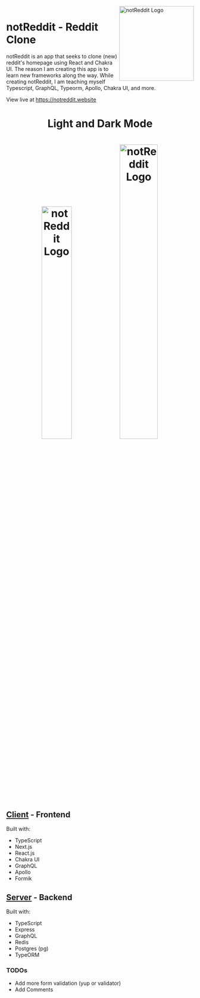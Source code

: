<img src="https://i.imgur.com/J7Rvi5K.png" alt="notReddit Logo" width="200" align="right" />

# notReddit - Reddit Clone

notReddit is an app that seeks to clone (new) reddit's homepage using React and Chakra UI. The reason I am creating this app is to learn new frameworks along the way. While creating notReddit, I am teaching myself Typescript, GraphQL, Typeorm, Apollo, Chakra UI, and more.

View live at https://notreddit.website

<h1 style="text-align:center">Light and Dark Mode<h1>
<div style="text-align:center; width: 100%">
  <img src="https://i.imgur.com/Cf25hg9.png" alt="notReddit Logo" style="width:40%" />
  <img src="https://i.imgur.com/FeoU51B.png" alt="notReddit Logo" style="width:45%" />
</div>

## [Client](https://github.com/EthanBonsignori/reddit-clone/tree/main/client) - Frontend

Built with:

- TypeScript
- Next.js
- React.js
- Chakra UI
- GraphQL
- Apollo
- Formik

## [Server](https://github.com/EthanBonsignori/reddit-clone/tree/main/server) - Backend

Built with:

- TypeScript
- Express
- GraphQL
- Redis
- Postgres (pg)
- TypeORM

### TODOs

- Add more form validation (yup or validator)
- Add Comments
